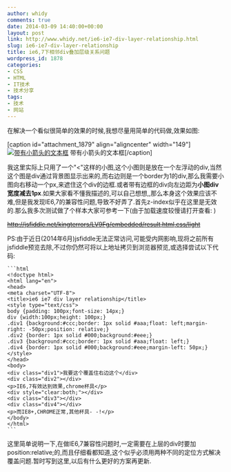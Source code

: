 ```yaml
---
author: whidy
comments: true
date: 2014-03-09 14:40:00+00:00
layout: post
link: http://www.whidy.net/ie6-ie7-div-layer-relationship.html
slug: ie6-ie7-div-layer-relationship
title: ie6,7下相邻div叠加层级关系问题
wordpress_id: 1878
categories:
- CSS
- HTML
- IT技术
- 技术分享
tags:
- 技术
- 网站
---
```


在解决一个看似很简单的效果的时候,我想尽量用简单的代码做,效果如图:




[caption id="attachment_1879" align="aligncenter" width="149"][![带有小箭头的文本框](http://www.whidy.net/wp-content/uploads/2014/03/arrowBorder.jpg)](http://www.whidy.net/wp-content/uploads/2014/03/arrowBorder.jpg) 带有小箭头的文本框[/caption]




我这里实际上只用了一个"<"这样的小图,这个小图则是放在一个左浮动的div,当然这个图是div通过背景图显示出来的,而右边则是一个border为1的div,那么我需要小图向右移动一个px,来遮住这个div的边框.或者带有边框的div向左边距为**小图div宽度减去1px**.如果大家看不懂我描述的,可以自己想想,,那么本身这个效果应该不难,但是我发现IE6,7的兼容性问题,导致不好弄了.首先z-index似乎在这里是无效的.那么我多次测试做了个样本大家可参考一下(由于加载速度较慢请打开查看: )




<!-- more -->




<del>http://jsfiddle.net/kingterrors/LV9Fg/embedded/result,html,css/light</del>




PS:由于近日(2014年6月)jsfiddle无法正常访问,可能受内网影响,现将之前所有jsfiddle预览去除,不过你仍然可将以上地址拷贝到浏览器预览,或选择尝试以下代码:



    ```html
    <!doctype html>
    <html lang="en">
    <head>
    <meta charset="UTF-8">
    <title>ie6 ie7 div layer relationship</title>
    <style type="text/css">
    body {padding: 100px;font-size: 14px;}
    div {width:100px;height: 100px;}
    .div1 {background:#ccc;border: 1px solid #aaa;float: left;margin-right: -50px;position: relative;}
    .div2 {border: 1px solid #000;background:#eee;}
    .div3 {background:#ccc;border: 1px solid #aaa;float: left;}
    .div4 {border: 1px solid #000;background:#eee;margin-left: 50px;}
    </style>
    </head>
    <body>
    <div class="div1">我要这个覆盖住右边这个</div>
    <div class="div2"></div>
    <p>IE6,7有效达到效果,chrome杯具</p>
    <div style="clear:both;"></div>
    <div class="div3"></div>
    <div class="div4"></div>
    <p>而IE8+,CHROME正常,其他杯具- -!</p>
    </body>
    </html>
    ```




这里简单说明一下,在做IE6,7兼容性问题时,一定需要在上层的div时要加position:relative;的,而且仔细看都知道,这个似乎必须用两种不同的定位方式解决覆盖问题.暂时写到这里,以后有什么更好的方案再更新.



